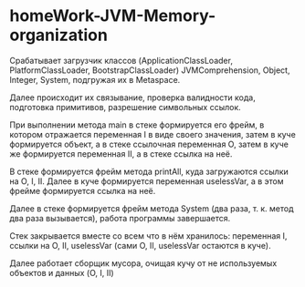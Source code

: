 # homeWork-JVM-Memory-organization

Срабатывает загрузчик классов (ApplicationClassLoader, PlatformClassLoader, BootstrapClassLoader)  JVMComprehension, Object, Integer, System, подгружая их в  Metaspace.

Далее происходит их связывание, проверка валидности кода, подготовка примитивов, разрешение символьных ссылок.

При выполнении метода main в стеке формируется его фрейм, в котором отражается переменная I в виде своего значения, затем в куче формируется объект, а в стеке ссылочная переменная O, затем в куче же формируется переменная II, а в стеке ссылка на неё. 

В стеке формируется фрейм метода printAll, куда загружаются ссылки на O, I, II. Далее в куче формируется переменная uselessVar, а в этом фрейме формируется ссылка на неё.

Далее в стеке формируется фрейм метода System (два раза, т. к. метод два раза вызывается), работа программы завершается.

Стек закрывается вместе со всем что в нём хранилось: переменная I, ссылки на O, II, uselessVar (сами O, II, uselessVar остаются в куче).

Далее работает сборщик мусора, очищая кучу от не используемых объектов и данных (O, I, II)
